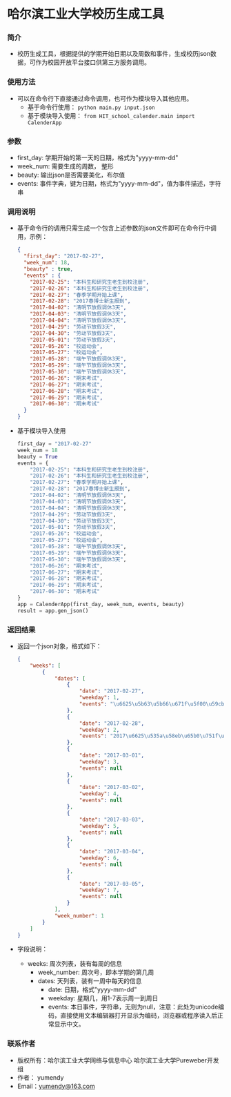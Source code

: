 # 哈尔滨工业大学校历生成工具

### 简介

* 校历生成工具，根据提供的学期开始日期以及周数和事件，生成校历json数据，可作为校园开放平台接口供第三方服务调用。

### 使用方法

* 可以在命令行下直接通过命令调用，也可作为模块导入其他应用。
    * 基于命令行使用：
        `python main.py input.json`
    * 基于模块导入使用：
        `from HIT_school_calender.main import CalenderApp`

### 参数

* first_day: 学期开始的第一天的日期，格式为"yyyy-mm-dd"
* week_num: 需要生成的周数， 整形
* beauty: 输出json是否需要美化，布尔值
* events: 事件字典，键为日期，格式为"yyyy-mm-dd"，值为事件描述，字符串

### 调用说明

* 基于命令行的调用只需生成一个包含上述参数的json文件即可在命令行中调用，示例：

    ```json
    {
      "first_day": "2017-02-27",
      "week_num": 18,
      "beauty" : true,
      "events" : {
        "2017-02-25": "本科生和研究生老生到校注册",
        "2017-02-26": "本科生和研究生老生到校注册",
        "2017-02-27": "春季学期开始上课",
        "2017-02-28": "2017春博士新生报到",
        "2017-04-02": "清明节放假调休3天",
        "2017-04-03": "清明节放假调休3天",
        "2017-04-04": "清明节放假调休3天",
        "2017-04-29": "劳动节放假3天",
        "2017-04-30": "劳动节放假3天",
        "2017-05-01": "劳动节放假3天",
        "2017-05-26": "校运动会",
        "2017-05-27": "校运动会",
        "2017-05-28": "端午节放假调休3天",
        "2017-05-29": "端午节放假调休3天",
        "2017-05-30": "端午节放假调休3天",
        "2017-06-26": "期末考试",
        "2017-06-27": "期末考试",
        "2017-06-28": "期末考试",
        "2017-06-29": "期末考试",
        "2017-06-30": "期末考试"
      }
    }
    ```

* 基于模块导入使用

    ```python
    first_day = "2017-02-27"
    week_num = 18
    beauty = True
    events = {
        "2017-02-25": "本科生和研究生老生到校注册",
        "2017-02-26": "本科生和研究生老生到校注册",
        "2017-02-27": "春季学期开始上课",
        "2017-02-28": "2017春博士新生报到",
        "2017-04-02": "清明节放假调休3天",
        "2017-04-03": "清明节放假调休3天",
        "2017-04-04": "清明节放假调休3天",
        "2017-04-29": "劳动节放假3天",
        "2017-04-30": "劳动节放假3天",
        "2017-05-01": "劳动节放假3天",
        "2017-05-26": "校运动会",
        "2017-05-27": "校运动会",
        "2017-05-28": "端午节放假调休3天",
        "2017-05-29": "端午节放假调休3天",
        "2017-05-30": "端午节放假调休3天",
        "2017-06-26": "期末考试",
        "2017-06-27": "期末考试",
        "2017-06-28": "期末考试",
        "2017-06-29": "期末考试",
        "2017-06-30": "期末考试"
    }
    app = CalenderApp(first_day, week_num, events, beauty)
    result = app.gen_json()
    ```

### 返回结果

* 返回一个json对象，格式如下：

    ```json
    {
        "weeks": [
            {
                "dates": [
                    {
                        "date": "2017-02-27",
                        "weekday": 1,
                        "events": "\u6625\u5b63\u5b66\u671f\u5f00\u59cb\u4e0a\u8bfe"
                    },
                    {
                        "date": "2017-02-28",
                        "weekday": 2,
                        "events": "2017\u6625\u535a\u58eb\u65b0\u751f\u62a5\u5230"
                    },
                    {
                        "date": "2017-03-01",
                        "weekday": 3,
                        "events": null
                    },
                    {
                        "date": "2017-03-02",
                        "weekday": 4,
                        "events": null
                    },
                    {
                        "date": "2017-03-03",
                        "weekday": 5,
                        "events": null
                    },
                    {
                        "date": "2017-03-04",
                        "weekday": 6,
                        "events": null
                    },
                    {
                        "date": "2017-03-05",
                        "weekday": 7,
                        "events": null
                    }
                ],
                "week_number": 1
            }
        ]
    }
    ```
* 字段说明：
    * weeks: 周次列表，装有每周的信息
        * week_number: 周次号，即本学期的第几周
        * dates: 天列表，装有一周中每天的信息
            * date: 日期，格式"yyyy-mm-dd"
            * weekday: 星期几，用1-7表示周一到周日
            * events: 本日事件，字符串，无则为null，注意：此处为unicode编码，直接使用文本编辑器打开显示为编码，浏览器或程序读入后正常显示中文。

### 联系作者

* 版权所有：哈尔滨工业大学网络与信息中心 哈尔滨工业大学Pureweber开发组
* 作者： yumendy
* Email：yumendy@163.com